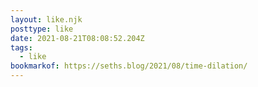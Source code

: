 ```yaml
---
layout: like.njk
posttype: like
date: 2021-08-21T08:08:52.204Z
tags:
  - like
bookmarkof: https://seths.blog/2021/08/time-dilation/
---
```

